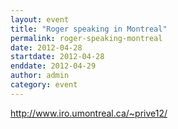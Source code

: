 ```yaml
---
layout: event
title: "Roger speaking in Montreal"
permalink: roger-speaking-montreal
date: 2012-04-28
startdate: 2012-04-28
enddate: 2012-04-29
author: admin
category: event
---
```


http://www.iro.umontreal.ca/~prive12/

